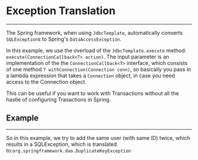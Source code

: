 # Exception Translation
---

The Spring framework, when using `JdbcTemplate`, automatically converts `SQLException`s to Spring's `DataAccessException`.

In this example, we use the overload of the `JdbcTemplate.execute` method: `execute(ConnectionCallback<T> action)`. The input parameter
is an implementation of the the `ConnectionCallback<T>` interface, which consists of one method `T withConnection(Connection conn)`, so basically
you pass in a lambda expression that takes a `Connection` object, in case you need access to the Connection object.

This can be useful if you want to work with Transactions without all the hastle of configuring Trasactions in Spring.

## Example
---
So in this example, we try to add the same user (with same ID) twice, which results in a SQLException, which is translated to:`org.springframework.dao.DuplicateKeyException`